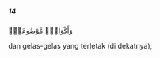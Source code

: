 ##### 14

<span class="ayah">وَأَكْوَابٌۭ مَّوْضُوعَةٌۭ</span>

<span class="ayah_translation">dan gelas-gelas yang terletak (di dekatnya),</span>
